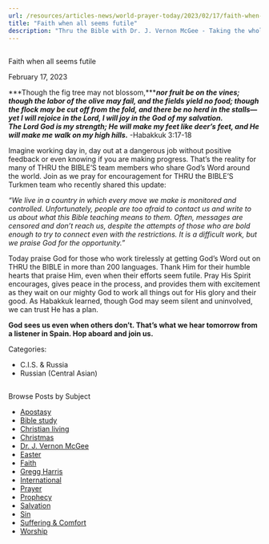 ```yaml
---
url: /resources/articles-news/world-prayer-today/2023/02/17/faith-when-all-seems-futile
title: "Faith when all seems futile"
description: "Thru the Bible with Dr. J. Vernon McGee - Taking the whole Word to the whole world"
---
```







## 
 Faith when all seems futile


February 17, 2023
![]()




***Though the fig tree may not blossom,******nor fruit be on the vines; though the labor of the olive may fail, and the fields yield no food; though the flock may be cut off from the fold, and there be no herd in the stalls—yet I will rejoice in the Lord, I will joy in the God of my salvation. The Lord God is my strength; He will make my feet like deer’s feet, and He will make me walk on my high hills.*** -Habakkuk 3:17-18 

 Imagine working day in, day out at a dangerous job without positive feedback or even knowing if you are making progress. That’s the reality for many of THRU the BIBLE’S team members who share God’s Word around the world. Join as we pray for encouragement for THRU the BIBLE’S Turkmen team who recently shared this update:

 *“We live in a country in which every move we make is monitored and controlled. Unfortunately, people are too afraid to contact us and write to us about what this Bible teaching means to them. Often, messages are censored and don’t reach us, despite the attempts of those who are bold enough to try to connect even with the restrictions. It is a difficult work, but we praise God for the opportunity.”*

Today praise God for those who work tirelessly at getting God’s Word out on THRU the BIBLE in more than 200 languages. Thank Him for their humble hearts that praise Him, even when their efforts seem futile. Pray His Spirit encourages, gives peace in the process, and provides them with excitement as they wait on our mighty God to work all things out for His glory and their good. As Habakkuk learned, though God may seem silent and uninvolved, we can trust He has a plan.

**God sees us even when others don’t. That’s what we hear tomorrow from a listener in Spain. Hop aboard and join us.**



Categories: 


* C.I.S. & Russia
* Russian (Central Asian)









## 
 Browse Posts by Subject


* [Apostasy](/resources/articles-news/-in-tags/tags/Apostasy)
* [Bible study](/resources/articles-news/-in-tags/tags/Bible-study)
* [Christian living](/resources/articles-news/-in-tags/tags/Christian-living)
* [Christmas](/resources/articles-news/-in-tags/tags/Christmas)
* [Dr. J. Vernon McGee](/resources/articles-news/-in-tags/tags/Dr-J-Vernon-McGee)
* [Easter](/resources/articles-news/-in-tags/tags/easter)
* [Faith](/resources/articles-news/-in-tags/tags/Faith)
* [Gregg Harris](/resources/articles-news/-in-tags/tags/Gregg-Harris)
* [International](/resources/articles-news/-in-tags/tags/International)
* [Prayer](/resources/articles-news/-in-tags/tags/prayer)
* [Prophecy](/resources/articles-news/-in-tags/tags/Prophecy)
* [Salvation](/resources/articles-news/-in-tags/tags/Salvation)
* [Sin](/resources/articles-news/-in-tags/tags/sin)
* [Suffering & Comfort](/resources/articles-news/-in-tags/tags/Suffering-Comfort)
* [Worship](/resources/articles-news/-in-tags/tags/worship)






